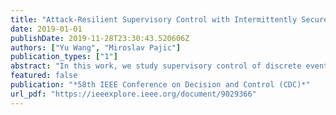```yaml
---
title: "Attack-Resilient Supervisory Control with Intermittently Secure Communication"
date: 2019-01-01
publishDate: 2019-11-28T23:30:43.520606Z
authors: ["Yu Wang", "Miroslav Pajic"]
publication_types: ["1"]
abstract: "In this work, we study supervisory control of discrete event systems in the presence of network-based attacks on information delivered to and from the supervisors. The attacks are modeled by finite state transducers (FSTs), having the ability to nondeterministically rewrite a word to any word of a regular language. A desired language is called controllable if there exists a security-aware supervisor that ensures that the restricted language executed by the plant for any possible attack behavior is the desired one – we refer to such supervisors as attack-resilient. First, we solve the problem of computing the maximal controllable sub-language (MCSL) of a desired language and propose the design algorithm for an attack-resilient supervisor, in scenarios where no security guarantees exists for communication between the plant and the supervisor. Then, we consider the case where the supervisor has active but intermittent access to a size-limited secure channel, which ensures integrity and availability of the data transmitted over it. Specifically, we propose the notion of accessibility as a measure of distance between a language and its sub-language, and show that a desired language is controllable with intermittently secure communication if and only if its difference from its MCSL without secure channel is bounded by the accessibility measure. Finally, we illustrate our approach on several examples."
featured: false
publication: "*58th IEEE Conference on Decision and Control (CDC)*"
url_pdf: "https://ieeexplore.ieee.org/document/9029366"
---
```



